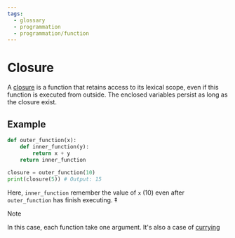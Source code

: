 ```yaml
---
tags:
  - glossary
  - programmation
  - programmation/function
---
```



# Closure

A [closure](https://en.wikipedia.org/wiki/Closure_(computer_programming)) is a function that retains access to its lexical scope, even if this function is executed from outside. The enclosed variables persist as long as the closure exist.


## Example
```python
def outer_function(x):
    def inner_function(y):
        return x + y
    return inner_function
    
closure = outer_function(10)
print(closure(5)) # Output: 15
```

Here, `inner_function` remember the value of `x` (10) even after `outer_function` has finish executing.
‡
> [!NOTE]
> In this case, each function take one argument. It's also a case of [currying](currying.md)